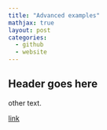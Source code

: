 ```yaml
--- 
title: "Advanced examples"
mathjax: true
layout: post
categories: 
  - github
  - website
---
```


## Header goes here

other text.

[link](https://childlanglab.com)

